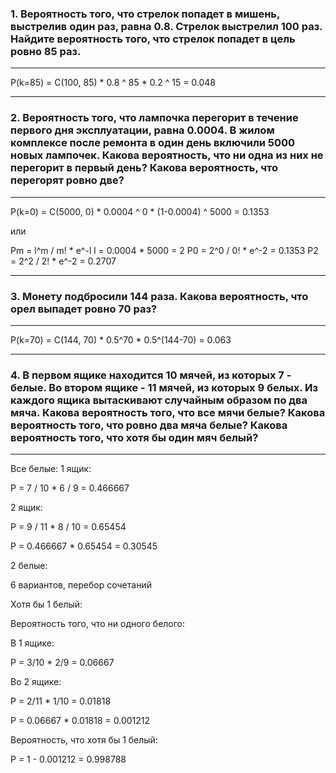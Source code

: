 ### 1. Вероятность того, что стрелок попадет в мишень, выстрелив один раз, равна 0.8. Стрелок выстрелил 100 раз. Найдите вероятность того, что стрелок попадет в цель ровно 85 раз.

---

P(k=85) = C(100, 85) * 0.8 ^ 85 * 0.2 ^ 15 = 0.048

---

### 2. Вероятность того, что лампочка перегорит в течение первого дня эксплуатации, равна 0.0004. В жилом комплексе после ремонта в один день включили 5000 новых лампочек. Какова вероятность, что ни одна из них не перегорит в первый день? Какова вероятность, что перегорят ровно две?

---

P(k=0) = C(5000, 0) * 0.0004 ^ 0 * (1-0.0004) ^ 5000 = 0.1353

или

Pm = l^m / m! * e^-l
l = 0.0004 * 5000 = 2
P0 = 2^0 / 0! * e^-2 = 0.1353
P2 = 2^2 / 2! * e^-2 = 0.2707

---

### 3. Монету подбросили 144 раза. Какова вероятность, что орел выпадет ровно 70 раз?

---

P(k=70) = C(144, 70) * 0.5^70 * 0.5^(144-70) = 0.063

---

### 4. В первом ящике находится 10 мячей, из которых 7 - белые. Во втором ящике - 11 мячей, из которых 9 белых. Из каждого ящика вытаскивают случайным образом по два мяча. Какова вероятность того, что все мячи белые? Какова вероятность того, что ровно два мяча белые? Какова вероятность того, что хотя бы один мяч белый?

---

Все белые:
1 ящик:

P = 7 / 10 * 6 / 9 = 0.466667

2 ящик:

P = 9 / 11 * 8 / 10 = 0.65454

P = 0.466667 * 0.65454 = 0.30545

2 белые:

6 вариантов, перебор сочетаний

Хотя бы 1 белый:

Вероятность того, что ни одного белого:

В 1 ящике:

P = 3/10 * 2/9 = 0.06667

Во 2 ящике:

P = 2/11 * 1/10 = 0.01818

P = 0.06667 * 0.01818 = 0.001212

Вероятность, что хотя бы 1 белый: 

P = 1 - 0.001212 = 0.998788